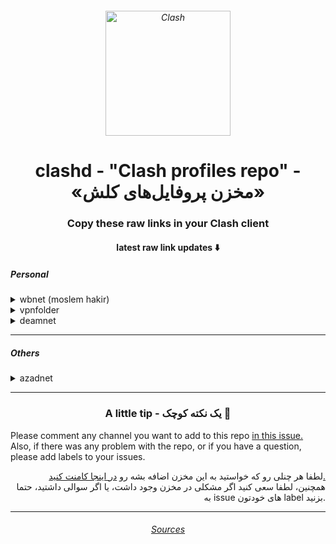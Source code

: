 <h6 align="center">
  <img src="https://github.com/Dreamacro/clash/raw/master/docs/logo.png" alt="Clash" width="200">
</h6>
<h1 align='center'>clashd - "Clash profiles repo" - «مخزن پروفایل‌های کلش»</h1>
<h3 align='center'>Copy these raw links in your Clash client</h3>
<h4 align='center'>latest raw link updates ⬇️</h4>

<h5 align='left'>Personal</h5>
<details>
<summary>wbnet (moslem hakir)</summary>
<h6>Latest <code>http://raw.githubusercontent.com/aiioats/clashd/main/wbnet/latest.yaml</code></h6><br>
1dec - http://raw.githubusercontent.com/aiioats/clashd/main/wbnet/1dec.yaml <br>
7dec - http://raw.githubusercontent.com/aiioats/clashd/main/wbnet/7dec.yaml <br>
11dec - http://raw.githubusercontent.com/aiioats/clashd/main/wbnet/11dec.yaml <br>
13dec - http://raw.githubusercontent.com/aiioats/clashd/main/wbnet/13dec.yaml <br>
16dec - http://raw.githubusercontent.com/aiioats/clashd/main/wbnet/16dec.yaml <br>
25dec - http://raw.githubusercontent.com/aiioats/clashd/main/wbnet/25dec.yaml <br>
10jan - http://raw.githubusercontent.com/aiioats/clashd/main/wbnet/10jan.yaml <br>
26jan - http://raw.githubusercontent.com/aiioats/clashd/main/wbnet/26jan.yaml
</details>
<details>
<summary>vpnfolder</summary>
<h6>Latest <code>http://raw.githubusercontent.com/aiioats/clashd/main/vpnfolder/latest.yaml</code></h6><br>
16dec - http://raw.githubusercontent.com/aiioats/clashd/main/vpnfolder/16dec.yaml >br>
26jan - http://raw.githubusercontent.com/aiioats/clashd/main/vpnfolder/26jan.yaml
</details>
<details>
<summary>deamnet</summary>
<h6>Latest <code>http://raw.githubusercontent.com/aiioats/clashd/main/deamnet/latest.yaml</code></h6><br>
10jan - http://raw.githubusercontent.com/aiioats/clashd/main/deamnet/10jan.yaml
</details>

---

<h5 align='left'>Others</h5>
<details>
<summary>azadnet</summary>
<a href="https://github.com/AzadNetCH/clash">AzadNetCH</a> - <code>http://raw.githubusercontent.com/AzadNetCH/Clash/main/AzadNet.yml</code>
<a href="https://github.com/ermaozi/get_subscribe">ermaozi</a> - <code>https://raw.githubusercontent.com/ermaozi/get_subscribe/main/subscribe/clash.yml</code>

</details>

---
<h3 align="center">A little tip - یک نکته کوچک 🔔</h3>
<p>
Please comment any channel you want to add to this repo <a href="https://github.com/aiioats/clashd/issues/3">in this issue.</a> <br>
Also, if there was any problem with the repo, or if you have a question, please add labels to your issues.
</p>

<p align="right">
لطفا هر چنلی رو که خواستید به این مخزن اضافه بشه رو 
<a href="https://github.com/aiioats/clashd/issues/3">
در اینجا کامنت کنید.
</a> <br>
همچنین، لطفا سعی کنید اگر مشکلی در مخزن وجود داشت، یا اگر سوالی داشتید، حتما به issue های خودتون label بزنید.
</p>

---

<h6 align="center"><a href="./sources.md">Sources</a></h6>

